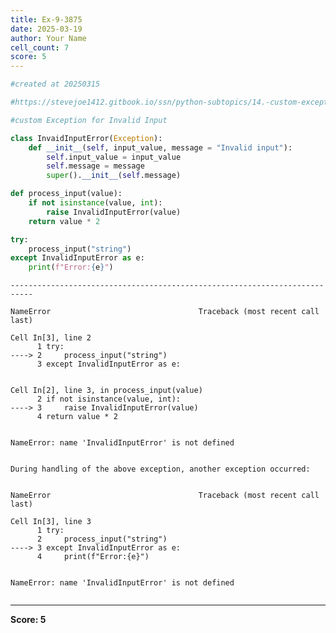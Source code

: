```yaml
---
title: Ex-9-3875
date: 2025-03-19
author: Your Name
cell_count: 7
score: 5
---
```


```python
#created at 20250315
```


```python
#https://stevejoe1412.gitbook.io/ssn/python-subtopics/14.-custom-exceptions
```


```python
#custom Exception for Invalid Input
```


```python
class InvaidInputError(Exception):
    def __init__(self, input_value, message = "Invalid input"):
        self.input_value = input_value
        self.message = message
        super().__init__(self.message)
```


```python
def process_input(value):
    if not isinstance(value, int):
        raise InvalidInputError(value)
    return value * 2
```


```python
try:
    process_input("string")
except InvalidInputError as e:
    print(f"Error:{e}")
```


    ---------------------------------------------------------------------------

    NameError                                 Traceback (most recent call last)

    Cell In[3], line 2
          1 try:
    ----> 2     process_input("string")
          3 except InvalidInputError as e:


    Cell In[2], line 3, in process_input(value)
          2 if not isinstance(value, int):
    ----> 3     raise InvalidInputError(value)
          4 return value * 2


    NameError: name 'InvalidInputError' is not defined

    
    During handling of the above exception, another exception occurred:


    NameError                                 Traceback (most recent call last)

    Cell In[3], line 3
          1 try:
          2     process_input("string")
    ----> 3 except InvalidInputError as e:
          4     print(f"Error:{e}")


    NameError: name 'InvalidInputError' is not defined



```python

```


---
**Score: 5**